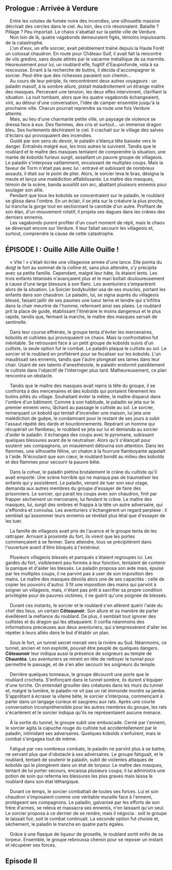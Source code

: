 ## Prologue : Arrivée à Verdure

 Entre les volutes de fumée noire des incendies, une silhouette massive décrivait des cercles dans le ciel. Au loin, des cris résonnaient. Bataille ? Pillage ? Peu importait. Le chaos s'abattait sur la petite ville de Verdure.  
 Non loin de là, quatre vagabonds demeuraient figés, témoins impuissants de la catastrophe.  
 L'un d'eux, un elfe sorcier, avait péniblement traîné depuis la Haute Forêt un colossal chaudron. En route pour Château-Suif, il avait fait la rencontre de vils gredins, sans doute attirés par le vacarme métallique de sa marmite. Heureusement pour lui, un roublard elfe, fugitif d'Eauprofonde, vola à sa rescousse. Errant à la recherche de butins, il décida d'accompagner le sorcier. Peut-être que des richesses pavaient son chemin...  
 Au cours de leur périple, ils rencontrèrent deux autres voyageurs : un paladin massif, à la sombre allure, pistait maladroitement un étrange maître des masques. Percevant une tension, les deux elfes intervinrent, clarifiant la situation. La nuit tombant, alors que les quatre vagabonds échangeaient, vint, au détour d'une conversation, l'idée de camper ensemble jusqu'à la prochaine ville. Chacun pourrait reprendre sa route une fois Verdure atteinte.  
 Mais, au lieu d'une charmante petite ville, un paysage de violence se dressa face à eux. Des flammes, des cris et surtout... un immense dragon bleu. Ses hurlements déchiraient le ciel. Il crachait sur le village des salves d'éclairs qui provoquaient des incendies.  
 Guidé par son sens du devoir, le paladin s'élança tête baissée vers le danger. Entraînés malgré eux, les trois autres le suivirent. Tandis que le roublard et le maître des masques tentaient de comprendre la situation, une marée de kobolds furieux surgit, assaillant un pauvre groupe de villageois. Le paladin s'interposa vaillamment, encaissant de multiples coups. Mais la faveur de Torm n'était pas avec lui : entravé et subissant de nombreux assauts, il était sur le point de plier. Alors, le sorcier leva le bras, désigna la meute et lança une malédiction affaiblissante. Le maître des masques, témoin de la scène, banda aussitôt son arc, abattant plusieurs ennemis pour soulager son allié.  
 Pendant que tous les kobolds se concentraient sur le paladin, le roublard se glissa dans l'ombre. En un éclair, il se jeta sur la créature la plus proche, lui trancha la gorge tout en sectionnant la carotide d'un autre. Profitant de son élan, d'un mouvement rotatif, il projeta ses dagues dans les crânes des derniers ennemis.  
 Les vagabonds purent profiter d'un court moment de répit, mais le chaos se déversait encore sur Verdure. Il leur fallait secourir les villageois et, surtout, comprendre la cause de cette catastrophe.

## ÉPISODE I : Ouille Aille Aille Ouille !

 « Vite ! » s'était écriée une villageoise armée d'une lance. Elle pointa du doigt le fort au sommet de la colline et, sans plus attendre, s'y précipita avec sa petite famille. Cependant, malgré leur hâte, ils étaient lents. Les trois enfants tétanisés n'avançaient plus et le mari boîtait douloureusement à cause d'une large blessure à son flanc. Les aventuriers s'emparèrent alors de la situation. Le Sorcier bodybuilder usa de ses muscles, portant les enfants dans son chaudron. Le paladin, lui, se signa auprès du villageois blessé, faisant jaillir de ses paumes une lueur terne et tendre qui s'infiltra dans la chair meurtrie de l'homme, refermant ainsi ses plaies. Le roublard prit la place de guide, établissant l'itinéraire le moins dangereux et le plus rapide, tandis que, fermant la marche, le maître des masques servait de sentinelle.

 Dans leur course effrénée, le groupe tenta d'éviter les mercenaires, kobolds et cultistes qui provoquaient ce chaos. Mais la confrontation fut inévitable. Se retrouvant face à un petit groupe de kobolds suivis d'un cultiste, la seule option fut le combat. Le paladin plaqua le cultiste au sol. Le sorcier et le roublard en profitèrent pour se focaliser sur les kobolds. L'un maudissait ses ennemis, tandis que l'autre plongeait ses lames dans leur chair. Usant de ses talents d'anesthésiste, le paladin endormit paisiblement le cultiste dans l'objectif de l'interroger plus tard. Malheureusement, ce plan rencontra un obstacle.

 Tandis que le maître des masques avait repris la tête du groupe, il se confronta à des mercenaires et des kobolds qui portaient fièrement les butins pillés du village. Souhaitant éviter la mêlée, le maître disparut dans l'ombre d'un bâtiment. Comme à son habitude, le paladin se jeta sur le premier ennemi venu, lâchant au passage le cultiste au sol. Le sorcier, remarquant un kobold qui tentait d'incendier une maison, lui jeta une malédiction de guêpe, le condamnant pour le restant de ses jours à subir l'assaut répété des dards et bourdonnements. Repérant un homme qui récupérait un flambeau, le roublard se jeta sur lui et demanda au sorcier d'aider le paladin. Il échangea des coups avec le pyromane, subissant quelques blessures avant de le neutraliser. Alors qu'il s'élançait pour soutenir ses compagnons, un miaulement détourna son attention. Dans les flammes, une silhouette féline, un chaton à la fourrure flamboyante appelait à l'aide. N'écoutant que son cœur, le roublard bondit au milieu des kobolds et des flammes pour secourir la pauvre bête.

 Dans la cohue, le paladin piétina brutalement le crâne du cultiste qu'il avait emporté. Une scène horrible qui ne manqua pas de traumatiser les enfants qui y assistèrent. Le paladin, venant de tuer son seul otage, demanda aux autres membres du groupe d'essayer de faire des prisonniers. Le sorcier, qui parait les coups avec son chaudron, finit par frapper sèchement un mercenaire, lui fendant le crâne. Le maître des masques, lui, surgit des ombres et frappa à la tête un autre adversaire, qui s'effondra et convulsa. Les aventuriers s'échangèrent un regard perplexe : il semblait qu'assommer leurs ennemis se révélait plus létal que d'essayer de les tuer.

 La famille de villageois avait pris de l'avance et le groupe tenta de les rattraper. Arrivant à proximité du fort, ils virent que les portes commençaient à se fermer. Sans attendre, tous se précipitèrent dans l'ouverture avant d'être bloqués à l'extérieur.

 Plusieurs villageois blessés et paniqués s'étaient regroupés ici. Les gardes du fort, visiblement peu formés à leur fonction, tentaient de contenir la panique et d'aider les blessés. Le paladin proposa son aide mais, épuisé par les multiples coups, il ne parvint pas à user de son imposition des mains. Le maître des masques dévoila alors une de ses capacités : celle de copier les pouvoirs d'autrui. Il fit une imposition des mains qui parvint à soigner un villageois, mais, n'étant pas prêt à sacrifier sa propre condition privilégiée pour de pauvres victimes, il ne guérit qu'une poignée de blessés.

 Durant ces instants, le sorcier et le roublard s'en allèrent quérir l'aide du chef des lieux, un certain **Côteaunoir**. Son allure et sa manière de parler éveillèrent la méfiance du roublard. De plus, il semblait tout ignorer des cultistes et du dragon qui les attaquaient. Il confia néanmoins des informations précieuses aux deux aventuriers, qui s'empressèrent d'aller les répéter à leurs alliés dans le but d'établir un plan.

 Sous le fort, un tunnel secret menait vers la rivière au Sud. Néanmoins, ce tunnel, ancien et non exploité, pouvait être peuplé de quelques dangers. **Côteaunoir** leur indiqua aussi la présence de soigneurs au temple de **Chauntéa**. Les aventuriers se mirent en tête de nettoyer le tunnel pour permettre le passage, et de s'en aller secourir les soigneurs du temple.

 Derrière quelques tonneaux, le groupe découvrit une porte que le roublard crocheta. S'enfonçant dans le tunnel sombre, ils durent s'équiper d'une torche. On entendait grouiller des créatures dans les murs du tunnel et, malgré la lumière, le paladin ne vit pas un rat immonde mordre sa jambe. S'apprêtant à écraser la vilaine bête, le sorcier s'interposa, commençant à parler dans un langage curieux et saugrenu aux rats. Après une courte conversation incompréhensible pour les autres membres du groupe, les rats s'écartèrent et le sorcier indiqua qu'ils ne représentaient aucune menace.

 À la sortie du tunnel, le groupe subit une embuscade. Cerné par l'ennemi, le sorcier agita la capuche rouge du cultiste tué accidentellement par le paladin, intimidant ses adversaires. Quelques kobolds s'enfuirent, mais le combat s'engagea tout de même.

 Fatigué par ces nombreux combats, le paladin ne parvint plus à se battre, ne servant plus que d'obstacle à ses adversaires. Le groupe fatiguait, et le roublard, tentant de soutenir le paladin, subit de violentes attaques de kobolds qui le plongèrent dans un état de torpeur. Le maître des masques, tentant de lui porter secours, encaissa plusieurs coups; il lui administra une potion de soin qui referma les blessures les plus graves mais laissa le roublard dans son état léthargique.

 Durant ce temps, le sorcier combattait de toutes ses forces. Lui et son chaudron s'imposaient comme une véritable muraille face à l'ennemi, protégeant ses compagnons. Le paladin, galvanisé par les efforts de son frère d'armes, se releva et massacra ses ennemis, n'en laissant qu'un seul. Le sorcier proposa à ce dernier de se rendre, mais il négocia : soit le groupe le laissait fuir, soit le combat continuait. La seconde option fut choisie et, sèchement, le paladin le trancha en quatre parts égales.

 Grâce à une flasque de liqueur de groseille, le roublard sortit enfin de sa torpeur. Ensemble, le groupe rebroussa chemin pour se reposer un instant et récupérer ses forces.
 
 ## Episode II
